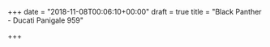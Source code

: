 +++
date = "2018-11-08T00:06:10+00:00"
draft = true
title = "Black Panther - Ducati Panigale 959"

+++

